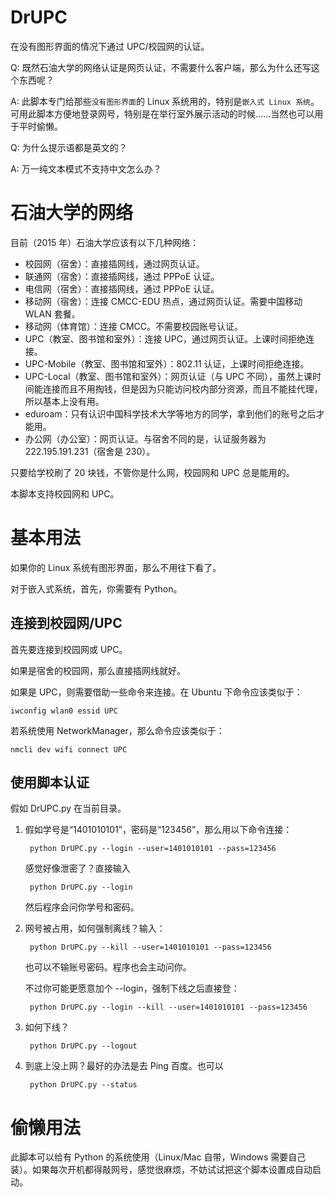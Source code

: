DrUPC
===

在没有图形界面的情况下通过 UPC/校园网的认证。

Q: 既然石油大学的网络认证是网页认证，不需要什么客户端，那么为什么还写这个东西呢？

A: 此脚本专门给那些`没有图形界面`的 Linux 系统用的，特别是`嵌入式 Linux 系统`。可用此脚本方便地登录网号，特别是在举行室外展示活动的时候……当然也可以用于平时偷懒。

Q: 为什么提示语都是英文的？

A: 万一纯文本模式不支持中文怎么办？

# 石油大学的网络

目前（2015 年）石油大学应该有以下几种网络：

* 校园网（宿舍）：直接插网线，通过网页认证。
* 联通网（宿舍）：直接插网线，通过 PPPoE 认证。
* 电信网（宿舍）：直接插网线，通过 PPPoE 认证。
* 移动网（宿舍）：连接 CMCC-EDU 热点，通过网页认证。需要中国移动 WLAN 套餐。
* 移动网（体育馆）：连接 CMCC。不需要校园账号认证。
* UPC（教室、图书馆和室外）：连接 UPC，通过网页认证。上课时间拒绝连接。
* UPC-Mobile（教室、图书馆和室外）：802.11 认证，上课时间拒绝连接。
* UPC-Local（教室、图书馆和室外）：网页认证（与 UPC 不同），虽然上课时间能连接而且不用掏钱，但是因为只能访问校内部分资源，而且不能挂代理，所以基本上没有用。
* eduroam：只有认识中国科学技术大学等地方的同学，拿到他们的账号之后才能用。
* 办公网（办公室）：网页认证。与宿舍不同的是，认证服务器为 222.195.191.231（宿舍是 230）。

只要给学校刷了 20 块钱，不管你是什么网，校园网和 UPC 总是能用的。

本脚本支持校园网和 UPC。

# 基本用法

如果你的 Linux 系统有图形界面，那么不用往下看了。

对于嵌入式系统，首先，你需要有 Python。

## 连接到校园网/UPC

首先要连接到校园网或 UPC。

如果是宿舍的校园网，那么直接插网线就好。

如果是 UPC，则需要借助一些命令来连接。在 Ubuntu 下命令应该类似于：

	iwconfig wlan0 essid UPC

若系统使用 NetworkManager，那么命令应该类似于：

	nmcli dev wifi connect UPC

## 使用脚本认证

假如 DrUPC.py 在当前目录。

1. 假如学号是“1401010101”，密码是“123456”，那么用以下命令连接：
		
		python DrUPC.py --login --user=1401010101 --pass=123456
		
	感觉好像泄密了？直接输入
	
		python DrUPC.py --login
		
	然后程序会问你学号和密码。
	
2. 网号被占用，如何强制离线？输入：

		python DrUPC.py --kill --user=1401010101 --pass=123456
		
	也可以不输账号密码。程序也会主动问你。
	
	不过你可能更愿意加个 --login，强制下线之后直接登：

		python DrUPC.py --login --kill --user=1401010101 --pass=123456

3. 如何下线？

		python DrUPC.py --logout
		
4. 到底上没上网？最好的办法是去 Ping 百度。也可以

		python DrUPC.py --status
		
# 偷懒用法

此脚本可以给有 Python 的系统使用（Linux/Mac 自带，Windows 需要自己装）。如果每次开机都得敲网号，感觉很麻烦，不妨试试把这个脚本设置成自动启动。

